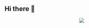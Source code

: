## Hi there 👋

<div align="center">
<a href="https://github.com/OhGaGaGaGa" target='_blank' style="text-decoration: none;"><img src="https://github-readme-stats.vercel.app/api?username=OhGaGaGaGa&show_icons=true&count_private=true&hide_border=true&theme=tokyonight" /></a>
</div>

<!--
**OhGaGaGaGa/OhGaGaGaGa** is a ✨ _special_ ✨ repository because its `README.md` (this file) appears on your GitHub profile.

Here are some ideas to get you started:

- 🔭 I’m currently working on ...
- 🌱 I’m currently learning ...
- 👯 I’m looking to collaborate on ...
- 🤔 I’m looking for help with ...
- 💬 Ask me about ...
- 📫 How to reach me: ...
- 😄 Pronouns: ...
- ⚡ Fun fact: ...
-->
